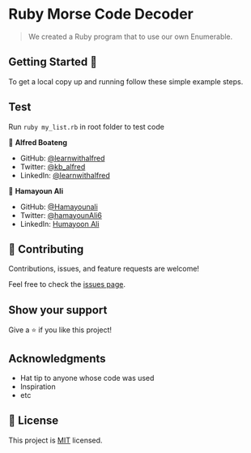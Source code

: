 # Ruby Morse Code Decoder

> We created a Ruby program that to use our own Enumerable.

## Getting Started 🙌

To get a local copy up and running follow these simple example steps.

## Test

Run `ruby my_list.rb` in root folder to test code

👤 **Alfred Boateng**

- GitHub: [@learnwithalfred](https://github.com/learnwithalfred)
- Twitter: [@kb_alfred](https://twitter.com/kb_alfred)
- LinkedIn: [@learnwithalfred](https://www.linkedin.com/in/learnwithalfred/)

👤 **Hamayoun Ali**

- GitHub: [@Hamayounali](https://github.com/Hamayounali)
- Twitter: [@hamayounAli6](https://twitter.com/hamayounAli6)
- LinkedIn: [Humayoon Ali](https://www.linkedin.com/in/humayoon-ali-663ba2239)

## 🤝 Contributing

Contributions, issues, and feature requests are welcome!

Feel free to check the [issues page](../../issues/).

## Show your support

Give a ⭐️ if you like this project!

## Acknowledgments

- Hat tip to anyone whose code was used
- Inspiration
- etc

## 📝 License

This project is [MIT](./MIT.md) licensed.
